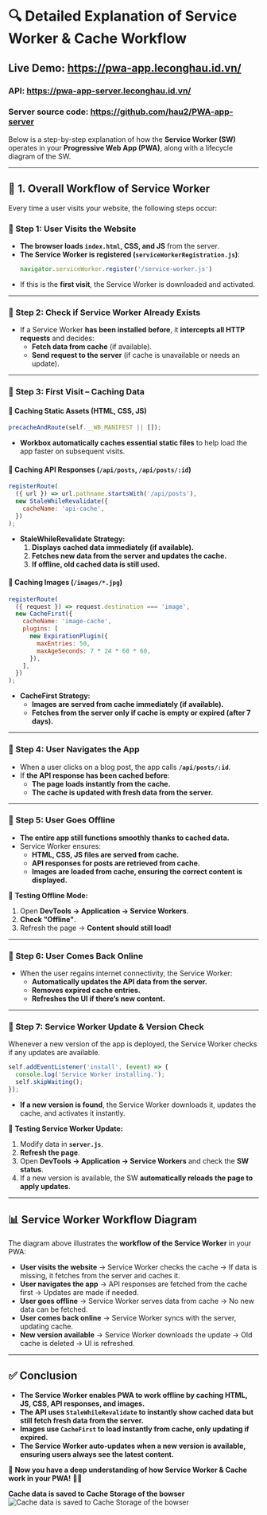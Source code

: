# 🔍 Detailed Explanation of Service Worker & Cache Workflow


## Live Demo: https://pwa-app.leconghau.id.vn/
### API: https://pwa-app-server.leconghau.id.vn/
### Server source code: https://github.com/hau2/PWA-app-server

Below is a step-by-step explanation of how the **Service Worker (SW)** operates in your **Progressive Web App (PWA)**, along with a lifecycle diagram of the SW.

---

## 🚀 1. Overall Workflow of Service Worker

Every time a user visits your website, the following steps occur:

### 🔹 Step 1: User Visits the Website
- **The browser loads `index.html`, CSS, and JS** from the server.
- **The Service Worker is registered (`serviceWorkerRegistration.js`)**:
  ```javascript
  navigator.serviceWorker.register('/service-worker.js')
  ```
- If this is the **first visit**, the Service Worker is downloaded and activated.

---

### 🔹 Step 2: Check if Service Worker Already Exists
- If a Service Worker **has been installed before**, it **intercepts all HTTP requests** and decides:
  - **Fetch data from cache** (if available).
  - **Send request to the server** (if cache is unavailable or needs an update).

---

### 🔹 Step 3: First Visit – Caching Data
#### 📌 Caching Static Assets (HTML, CSS, JS)
```javascript
precacheAndRoute(self.__WB_MANIFEST || []);
```
- **Workbox automatically caches essential static files** to help load the app faster on subsequent visits.

#### 📌 Caching API Responses (`/api/posts`, `/api/posts/:id`)
```javascript
registerRoute(
  ({ url }) => url.pathname.startsWith('/api/posts'),
  new StaleWhileRevalidate({
    cacheName: 'api-cache',
  })
);
```
- **StaleWhileRevalidate Strategy:**
  1. **Displays cached data immediately (if available).**
  2. **Fetches new data from the server and updates the cache.**
  3. **If offline, old cached data is still used.**

#### 📌 Caching Images (`/images/*.jpg`)
```javascript
registerRoute(
  ({ request }) => request.destination === 'image',
  new CacheFirst({
    cacheName: 'image-cache',
    plugins: [
      new ExpirationPlugin({
        maxEntries: 50,
        maxAgeSeconds: 7 * 24 * 60 * 60,
      }),
    ],
  })
);
```
- **CacheFirst Strategy:**
  - **Images are served from cache immediately (if available).**
  - **Fetches from the server only if cache is empty or expired (after 7 days).**

---

### 🔹 Step 4: User Navigates the App
- When a user clicks on a blog post, the app calls **`/api/posts/:id`**.
- If **the API response has been cached before**:
  - **The page loads instantly from the cache.**
  - **The cache is updated with fresh data from the server.**

---

### 🔹 Step 5: User Goes Offline
- **The entire app still functions smoothly thanks to cached data.**
- Service Worker ensures:
  - **HTML, CSS, JS files are served from cache.**
  - **API responses for posts are retrieved from cache.**
  - **Images are loaded from cache, ensuring the correct content is displayed.**

📌 **Testing Offline Mode:**
1. Open **DevTools → Application → Service Workers**.
2. **Check "Offline"**.
3. Refresh the page → **Content should still load!**

---

### 🔹 Step 6: User Comes Back Online
- When the user regains internet connectivity, the Service Worker:
  - **Automatically updates the API data from the server.**
  - **Removes expired cache entries.**
  - **Refreshes the UI if there’s new content.**

---

### 🔹 Step 7: Service Worker Update & Version Check
Whenever a new version of the app is deployed, the Service Worker checks if any updates are available.

```javascript
self.addEventListener('install', (event) => {
  console.log('Service Worker installing.');
  self.skipWaiting();
});
```
- **If a new version is found**, the Service Worker downloads it, updates the cache, and activates it instantly.

📌 **Testing Service Worker Update:**
1. Modify data in **`server.js`**.
2. **Refresh the page**.
3. Open **DevTools → Application → Service Workers** and check the **SW status**.
4. If a new version is available, the SW **automatically reloads the page to apply updates**.

---

## 📊 Service Worker Workflow Diagram
The diagram above illustrates the **workflow of the Service Worker** in your PWA:

- **User visits the website** → Service Worker checks the cache → If data is missing, it fetches from the server and caches it.
- **User navigates the app** → API responses are fetched from the cache first → Updates are made if needed.
- **User goes offline** → Service Worker serves data from cache → No new data can be fetched.
- **User comes back online** → Service Worker syncs with the server, updating cache.
- **New version available** → Service Worker downloads the update → Old cache is deleted → UI is refreshed.

---

## ✅ Conclusion
- **The Service Worker enables PWA to work offline by caching HTML, JS, CSS, API responses, and images.**
- **The API uses `StaleWhileRevalidate` to instantly show cached data but still fetch fresh data from the server.**
- **Images use `CacheFirst` to load instantly from cache, only updating if expired.**
- **The Service Worker auto-updates when a new version is available, ensuring users always see the latest content.**

💯 **Now you have a deep understanding of how Service Worker & Cache work in your PWA!** 🚀🎉

**Cache data is saved to Cache Storage of the bowser**
![Cache data is saved to Cache Storage of the bowser](https://hau2.github.io/online-resources/liveimage.png)
